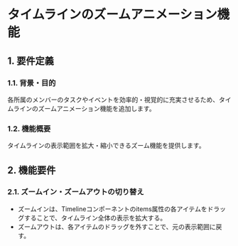 # タイムラインのズームアニメーション機能

## 1. 要件定義

### 1.1. 背景・目的

各所属のメンバーのタスクやイベントを効率的・視覚的に充実させるため、タイムラインのズームアニメーション機能を追加します。

### 1.2. 機能概要

タイムラインの表示範囲を拡大・縮小できるズーム機能を提供します。

## 2. 機能要件

### 2.1. ズームイン・ズームアウトの切り替え

- ズームインは、Timelineコンポーネントのitems属性の各アイテムをドラッグすることで、タイムライン全体の表示を拡大する。
- ズームアウトは、各アイテムのドラッグを外すことで、元の表示範囲に戻す。

